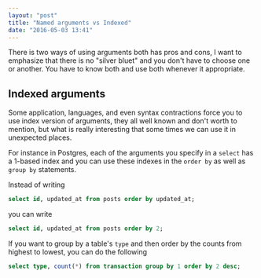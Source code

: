 ```yaml
---
layout: "post"
title: "Named arguments vs Indexed"
date: "2016-05-03 13:41"
---
```


There is two ways of using arguments both has pros and cons, I want to emphasize
that there is no "silver bluet" and you don't have to choose one or another.  You
have to know both and use both whenever it appropriate.

## Indexed arguments

Some application, languages, and even syntax contractions force you to use index
version of arguments, they all well known and don't worth to mention, but what
is really interesting that some times we can use it in unexpected places.

For instance in Postgres, each of the arguments you specify in a `select` has a
1-based index and you can use these indexes in the `order by` as well as `group
by` statements.

Instead of writing

```sql
select id, updated_at from posts order by updated_at;
```

you can write

```sql
select id, updated_at from posts order by 2;
```

If you want to group by a table's `type` and then order by the counts from
highest to lowest, you can do the following

```sql
select type, count(*) from transaction group by 1 order by 2 desc;
```
